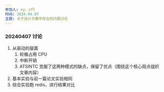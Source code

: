 ```yaml
---
参加人: xy、zfl
时间: 2024.04.07
主题: 关于设计方案中存在的问题讨论
---
```


### 20240407 讨论

1. 从驱动的层面
   1. 轮循占用 CPU
   2. 中断开销
   3. ATSINTC 克服了这两种模式的缺点，保留了优点（围绕这个核心观点组织文章内容）
2. 基本实验与前一篇论文实验相同
3. 综合实验跑 redis，进行结果对比